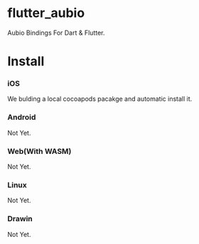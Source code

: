 # flutter_aubio

Aubio Bindings For Dart & Flutter.


# Install

### iOS

We bulding a local cocoapods pacakge and automatic install it.



### Android
Not Yet.
### Web(With WASM)
Not Yet.
### Linux
Not Yet.
### Drawin
Not Yet.
